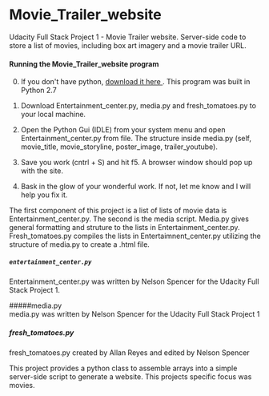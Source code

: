 # Movie_Trailer_website
Udacity Full Stack Project 1 - Movie Trailer website. Server-side code to store a list of movies, including box art imagery and a movie trailer URL. 

#### Running the Movie_Trailer_website program
0. If you don't have python, [download it here ](https://www.python.org/downloads/). This program was built in Python 2.7

1. Download Entertainment_center.py, media.py and fresh_tomatoes.py to your local machine.

2. Open the Python Gui (IDLE) from your system menu and open Entertainment_center.py from file. The structure inside media.py (self, movie_title, movie_storyline, poster_image, trailer_youtube). 
3. Save you work (cntrl + S) and hit f5. A browser window should pop up with the site.
4. Bask in the glow of your wonderful work. If not, let me know and I will help you fix it.

The first component of this project is a list of lists of movie data is Entertainment_center.py. The second is the media script. Media.py gives general formatting and struture to the lists in Entertainment_center.py. Fresh_tomatoes.py compiles the lists in Entertaimnent_center.py utilizing the structure of media.py to create a .html file.

##### `entertainment_center.py`
Entertainment_center.py was written by Nelson Spencer for the Udacity Full Stack Project 1.

#####media.py  
media.py was written by Nelson Spencer for the Udacity Full Stack Project 1

##### fresh_tomatoes.py 
fresh_tomatoes.py created by Allan Reyes and edited by Nelson Spencer

This project provides a python class to assemble arrays into a simple server-side script to generate a website. This projects specific focus was movies.
